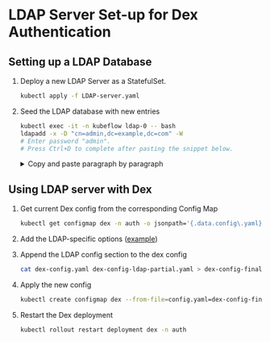 # LDAP Server Set-up for Dex Authentication

## Setting up a LDAP Database

1. Deploy a new LDAP Server as a StatefulSet.

    ```bash
    kubectl apply -f LDAP-server.yaml
    ```

2. Seed the LDAP database with new entries

    ```bash
    kubectl exec -it -n kubeflow ldap-0 -- bash
    ldapadd -x -D "cn=admin,dc=example,dc=com" -W
    # Enter password "admin".
    # Press Ctrl+D to complete after pasting the snippet below.
    ```

    <details>
    <summary>Copy and paste paragraph by paragraph</summary>

    ```ldif
    # If you used the OpenLDAP Server deployment in step 1,
    # then this object already exists.
    # If it doesn't, uncomment this.
    #dn: dc=example,dc=com
    #objectClass: dcObject
    #objectClass: organization
    #o: Example
    #dc: example
            
    dn: ou=People,dc=example,dc=com
    objectClass: organizationalUnit
    ou: People
            
    dn: cn=Nick Kiliadis,ou=People,dc=example,dc=com
    objectClass: person
    objectClass: inetOrgPerson
    givenName: Nick
    sn: Kiliadis
    cn: Nick Kiliadis
    uid: nkili
    mail: nkili@example.com
    userpassword: 12341234
            
    dn: cn=Robin Spanakopita,ou=People,dc=example,dc=com
    objectClass: person
    objectClass: inetOrgPerson
    givenName: Robin
    sn: Spanakopita
    cn: Robin Spanakopita
    uid: rspanakopita
    mail: rspanakopita@example.com
    userpassword: 43214321
            
    # Group definitions.
            
    dn: ou=Groups,dc=example,dc=com
    objectClass: organizationalUnit
    ou: Groups
            
    dn: cn=admins,ou=Groups,dc=example,dc=com
    objectClass: groupOfNames
    cn: admins
    member: cn=Nick Kiliadis,ou=People,dc=example,dc=com
            
    dn: cn=developers,ou=Groups,dc=example,dc=com
    objectClass: groupOfNames
    cn: developers
    member: cn=Nick Kiliadis,ou=People,dc=example,dc=com
    member: cn=Robin Spanakopita,ou=People,dc=example,dc=com
    ```

    </details>

## Using LDAP server with Dex

1. Get current Dex config from the corresponding Config Map

    ```bash
    kubectl get configmap dex -n auth -o jsonpath='{.data.config\.yaml}' > dex-config.yaml
    ```

2. Add the LDAP-specific options ([example](dex-config-ldap-partial.yaml))

3. Append the LDAP config section to the dex config

    ```bash
    cat dex-config.yaml dex-config-ldap-partial.yaml > dex-config-final.yaml
    ```
4. Apply the new config

    ```bash
    kubectl create configmap dex --from-file=config.yaml=dex-config-final.yaml -n auth --dry-run -oyaml | kubectl apply -f -
    ```
5. Restart the Dex deployment

    ```bash
    kubectl rollout restart deployment dex -n auth
    ```